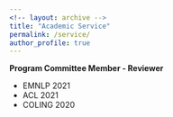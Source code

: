 ```yaml
---
<!-- layout: archive -->
title: "Academic Service"
permalink: /service/
author_profile: true
---
```

**Program Committee Member - Reviewer**  
* EMNLP 2021
* ACL 2021
* COLING 2020

